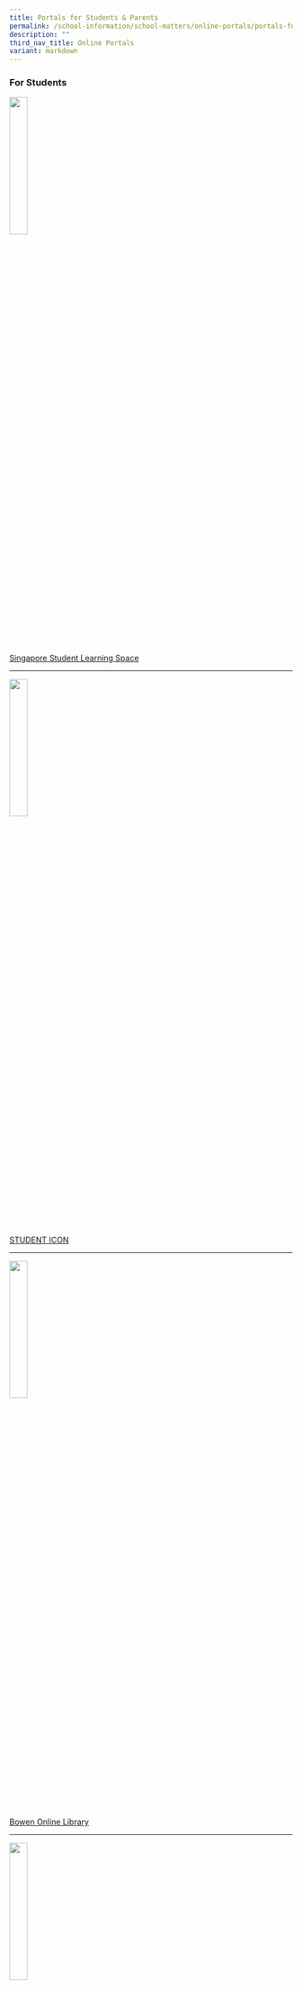 ```yaml
---
title: Portals for Students & Parents
permalink: /school-information/school-matters/online-portals/portals-for-students-n-parents/
description: ""
third_nav_title: Online Portals
variant: markdown
---
```

### For Students

<img src="/images/sls_big.jpeg" style="width:25%">

	 
[Singapore Student Learning Space](https://vle.learning.moe.edu.sg/login)

<hr>

<img src="/images/g-suite-logo.jpeg" style="width:25%">
		 
[STUDENT ICON](http://www.gmail.com/)

<hr>

<img src="/images/opac.jpeg" style="width:25%">
		 
[Bowen Online Library](https://schoolibrary.moe.edu.sg/bowensec/cgi-bin/spydus.exe/MSGTRN/WPAC/HOME)

<hr>

<img src="/images/NIB_link.jpeg" style="width:25%">
		 
[NLB Discover Reads](https://www.nlb.gov.sg/main/site/discovereads)

<hr>

[Class AV Equipment Fault Reporting](https://goo.gl/forms/EalxK7AXli9dVbKc2)

### For Parents



<img src="/images/icon_moe.jpeg" style="width:25%">

[Ministry of Education of Singapore](https://www.moe.gov.sg/)
<hr>

<img src="/images/icon_seab.jpeg" style="width:25%">


 [Singapore Examinations and Assessment Board](https://www.seab.gov.sg/)

<hr>

<img src="/images/icon_nyc.jpeg" style="width:25%">

[National Youth Council of Singapore](https://www.nyc.gov.sg/en)

<hr>

<img src="/images/pg_icon.jpg" style="width:25%">

[Parent's Gateway](https://pg.moe.edu.sg/)

<hr>

### About the Parent Gateway Mobile App

The&nbsp;Parent Gateway(PG) Mobile App is an initiative by MOE to enable parents to interact with schools more conveniently on administrative and financial matters. Parents will also be able to use this app to stay updated on school’s programme and activities.&nbsp;

  

The PG App will be implemented in all schools over the course of 2019. If you have two or more children and they are in different schools, you will be able to receive notifications for all your children on the same PG App.&nbsp;

  

The free app will bring several benefits, including:&nbsp;

*   Providing parents with timely information about school events  
    (eg, enrichment and CCA activities)&nbsp;
*   Enabling parents to perform a range of functions including giving consent for school trips&nbsp;
*   Reducing usage of paper and decreasing environmental impact (hard-copies will no longer be provided)&nbsp;

We&nbsp;**strongly encourage**&nbsp;all parents to&nbsp;**download and use the PG App**&nbsp;as it will bring significant benefits for parents, teachers and the school.

[FAQ for Parent Gateway](/files/FAQ%20for%20Parent%20Gateway.pdf)

### Step-by-Step Guide - Setting up the PG Mobile App
-------------------------------------------------

**Step 1 – Setup your SingPass and 2FA**&nbsp;



*   **SingPass**&nbsp;and&nbsp;**2-Factor Verification (2FA)**&nbsp;is required to access the PG App.
    
    SingPass is available to all Singapore Citizens and Singapore Permanent Resident parents. If you have not yet registered for SingPass, or 2FA, please visit the&nbsp;[SingPass website](https://www.singpass.gov.sg/)&nbsp;to do so. If you are not a Singapore Citizen or Singapore Permanent Resident (PR), you may also visit the SingPass website&nbsp;to find out if you are eligible for SingPass.
        
* You may also&nbsp;scan the QR codes below to access the respective portals
    
![](/images/QR.png)

**Step 2 – Download the Parents Gateway Mobile App**

1.  Open the&nbsp;[Apple App Store](https://itunes.apple.com/sg/app/parents-gateway/id1267198708?mt=8)&nbsp;or&nbsp;[Google Play Store](https://play.google.com/store/apps/details?id=com.moe.pgp&amp;hl=en_SG)&nbsp;app on your mobile phone.&nbsp;  
    
2.  Search for the ‘Parents Gateway’ mobile app&nbsp;  
    
3.  Download and install the app onto your phone.&nbsp;  
    
4.  Enable&nbsp;**‘Allow Notifications’**&nbsp;to receive push notifications.  
    _**Note: Supported OS Versions - Android 6.0 or later &amp; iOS 9.1 or later**_

* You may also&nbsp;scan the QR codes below to access the respective portals

![](/images/QR%202.png)

**Step 3 – One-Time On-boarding**

![](/images/PG1.png)
![](/images/PG%202.png)
![](/images/PG3.png)
![](/images/PG4.png)
![](/images/PG5.png)